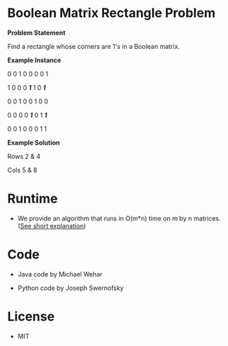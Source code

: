 # Boolean Matrix Rectangle Problem
**Problem Statement**

Find a rectangle whose corners are 1's in a Boolean matrix.

**Example Instance**

0	0	1	0	0	0	0	1

1	0	0	0	***1***	1	0 ***1***

0	0	1	0	0	1	0	0

0	0	0	0	***1***	0	1	***1***

0	0	1	0	0	0	1	1

**Example Solution**

Rows 2 & 4

Cols 5 & 8

# Runtime

- We provide an algorithm that runs in O(m\*n) time on m by n matrices.  ([See short explanation](https://github.com/MichaelWehar/BooleanMatrixRectangleProblem/issues/2))

# Code

- Java code by Michael Wehar

- Python code by Joseph Swernofsky

# License
- MIT

